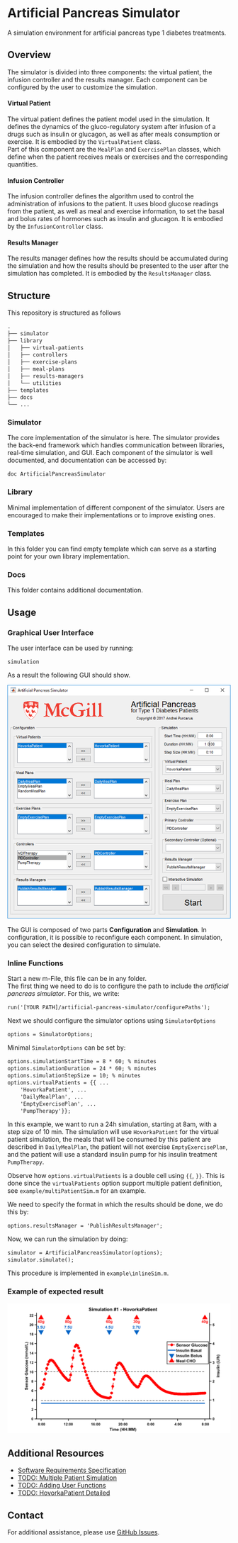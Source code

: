 # Artificial Pancreas Simulator

A simulation environment for artificial pancreas type 1 diabetes treatments.

## Overview

The simulator is divided into three components: the virtual patient, the infusion controller and the results manager. Each component can be configured by the user to customize the simulation.

#### Virtual Patient

The virtual patient defines the patient model used in the simulation. It defines the dynamics of the gluco-regulatory system after infusion of a drugs such as insulin or glucagon, as well as after meals consumption or exercise. It is embodied by the `VirtualPatient` class.   
Part of this component are the `MealPlan` and `ExercisePlan` classes, which define when the patient receives meals or exercises and the corresponding quantities.

#### Infusion Controller

The infusion controller defines the algorithm used to control the administration of infusions to the patient. It uses blood glucose readings from the patient, as well as meal and exercise information, to set the basal and bolus rates of hormones such as insulin and glucagon. It is embodied by the `InfusionController` class.

#### Results Manager

The results manager defines how the results should be accumulated during the simulation and how the results should be presented to the user after the simulation has completed. It is embodied by the `ResultsManager` class.

## Structure

This repository is structured as follows

    .
    ├── simulator
    ├── library
    │   ├── virtual-patients
    │   ├── controllers
    │   ├── exercise-plans
    │   ├── meal-plans
    │   ├── results-managers
    │   └── utilities
    ├── templates
    ├── docs
    └── ...
### Simulator

The core implementation of the simulator is here. The simulator provides the back-end framework which handles communication between libraries, real-time simulation, and GUI. Each component of the simulator is well documented, and documentation can be accessed by:

```
doc ArtificialPancreasSimulator
```

### Library

Minimal implementation of different component of the simulator. Users are encouraged to make their implementations or to improve existing ones.

### Templates

In this folder you can find empty template which can serve as a starting point for your own library implementation.

### Docs

This folder contains additional documentation.

## Usage

### Graphical User Interface

The user interface can be used by running:

```
simulation
```

As a result the following GUI should show.

![](docs/GUIPic.png)

The GUI is composed of two parts **Configuration** and **Simulation**. In configuration, it is possible to reconfigure each component. In simulation, you can select the desired configuration to simulate.

### Inline Functions

Start a new m-File, this file can be in any folder.  
The first thing we need to do is to configure the path to include the _artificial pancreas simulator_. For this, we write:
```
run('[YOUR PATH]/artificial-pancreas-simulator/configurePaths');
```

Next we should configure the simulator options using `SimulatorOptions`

```
options = SimulatorOptions;
```

Minimal `SimulatorOptions` can be set by: 

```
options.simulationStartTime = 8 * 60; % minutes
options.simulationDuration = 24 * 60; % minutes
options.simulationStepSize = 10; % minutes
options.virtualPatients = {{ ...
    'HovorkaPatient', ...
    'DailyMealPlan', ...
    'EmptyExercisePlan', ...
    'PumpTherapy'}};
```

In this example, we want to run a 24h simulation, starting at 8am, with a step size of 10 min. The simulation will use `HovorkaPatient` for the virtual patient simulation, the meals that will be consumed by this patient are described in `DailyMealPlan`, the patient will not exercise `EmptyExercisePlan`, and the patient will use a standard insulin pump for his insulin treatment `PumpTherapy`.

Observe how `options.virtualPatients` is a double cell using `{{`, `}}`. This is done since the `virtualPatients` option support multiple patient definition, see `example/multiPatientSim.m` for an example.

We need to specify the format in which the results should be done, we do this by:

```
options.resultsManager = 'PublishResultsManager';
```

Now, we can run the simulation by doing:

```
simulator = ArtificialPancreasSimulator(options);
simulator.simulate();
```

This procedure is implemented in `example\inlineSim.m`.

### Example of expected result

![](docs/inlineSim.png)

## Additional Resources
- [Software Requirements Specification](docs/Software-Requirements-Specification.md)
- [TODO: Multiple Patient Simulation](docs/Multiple-Patient-Simulation.md)
- [TODO: Adding User Functions](docs/Adding-User-Functions.md)
- [TODO: HovorkaPatient Detailed](docs/HovorkaPatient-Detailed.md)

## Contact
For additional assistance, please use [GitHub Issues](https://github.com/McGillDiabetesLab/artificial-pancreas-simulator/issues).
